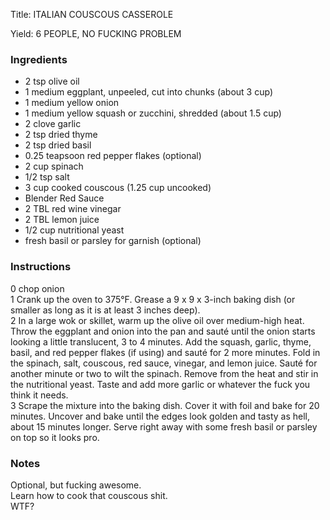 <!DOCTYPE HTML PUBLIC "-//W3C//DTD HTML 4.0 Transitional//EN">
<html>
  <head>
  <title>ITALIAN COUSCOUS CASSEROLE</title><link rel='stylesheet' href='style.css' type='text/css'><meta http-equiv="Content-Style-Stype" content="text/css">
     <meta http-equiv="Content-Type" content="text/html;charset=utf-8">
     </head><body><div class="recipe" itemscope itemtype="http://schema.org/Recipe"><div class='header'><p class="title"><span class="label">Title:</span> <span itemprop="name">ITALIAN COUSCOUS CASSEROLE</span></p>
<p class="yields"><span class="label">Yield:</span> <span itemprop="recipeYield">6 PEOPLE, NO FUCKING PROBLEM</span></p>
</div><div class="ing"><h3>Ingredients</h3><ul class="ing"><li class="ing" itemprop="ingredients">2 tsp olive oil </li>
<li class="ing" itemprop="ingredients">1 medium eggplant, unpeeled, cut into chunks (about 3 cup) </li>
<li class="ing" itemprop="ingredients">1 medium yellow onion </li>
<li class="ing" itemprop="ingredients">1 medium yellow squash or zucchini, shredded (about 1.5 cup) </li>
<li class="ing" itemprop="ingredients">2 clove garlic </li>
<li class="ing" itemprop="ingredients">2 tsp dried thyme </li>
<li class="ing" itemprop="ingredients">2 tsp dried basil </li>
<li class="ing" itemprop="ingredients">0.25 teapsoon red pepper flakes (optional)</li>
<li class="ing" itemprop="ingredients">2 cup spinach </li>
<li class="ing" itemprop="ingredients">1/2 tsp salt </li>
<li class="ing" itemprop="ingredients">3 cup cooked couscous (1.25 cup uncooked) </li>
<li class="ing" itemprop="ingredients">Blender Red Sauce </li>
<li class="ing" itemprop="ingredients">2 TBL red wine vinegar </li>
<li class="ing" itemprop="ingredients">2 TBL lemon juice </li>
<li class="ing" itemprop="ingredients">1/2 cup nutritional yeast </li>
<li class="ing" itemprop="ingredients">fresh basil or parsley for garnish (optional)</li>
</ul>
</div>
<div class="instructions"><h3 class="Instructions">Instructions</h3><div itemprop="recipeInstructions"><p>0 chop onion<br>1 Crank up the oven to 375°F. Grease a 9 x 9 x 3-inch baking dish (or smaller as long as it is at least 3 inches deep).<br>2 In a large wok or skillet, warm up the olive oil over medium-high heat. Throw the eggplant and onion into the pan and sauté until the onion starts looking a little translucent, 3 to 4 minutes. Add the squash, garlic, thyme, basil, and red pepper flakes (if using) and sauté for 2 more minutes. Fold in the spinach, salt, couscous, red sauce, vinegar, and lemon juice. Sauté for another minute or two to wilt the spinach. Remove from the heat and stir in the nutritional yeast. Taste and add more garlic or whatever the fuck you think it needs.<br>3 Scrape the mixture into the baking dish. Cover it with foil and bake for 20 minutes. Uncover and bake until the edges look golden and tasty as hell, about 15 minutes longer. Serve right away with some fresh basil or parsley on top so it looks pro.</p></div></div><div class="modifications"><h3 class="Notes">Notes</h3><p>Optional, but fucking awesome.<br> Learn how to cook that couscous shit.<br> WTF?</p></div></div>

</body>
</html>